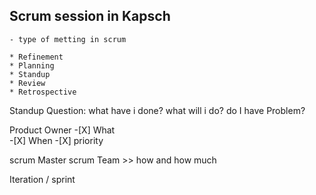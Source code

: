   ## Scrum session in Kapsch
    - type of metting in scrum 

    * Refinement
    * Planning
    * Standup
    * Review
    * Retrospective


  Standup Question:
   what have i done?
   what will i do?
   do I have Problem?
   
   
   Product Owner 
      -[X] What  
      -[X] When 
      -[X] priority
      
   scrum Master 
   scrum Team >> how and how much
   
   Iteration / sprint 
   
   


